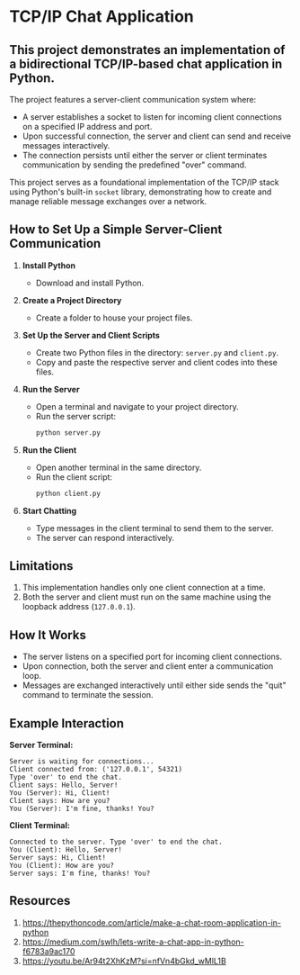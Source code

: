 # TCP/IP Chat Application

## This project demonstrates an implementation of a bidirectional TCP/IP-based chat application in Python.

The project features a server-client communication system where:
- A server establishes a socket to listen for incoming client connections on a specified IP address and port.
- Upon successful connection, the server and client can send and receive messages interactively.
- The connection persists until either the server or client terminates communication by sending the predefined "over" command.

This project serves as a foundational implementation of the TCP/IP stack using Python's built-in `socket` library, demonstrating how to create and manage reliable message exchanges over a network.

## How to Set Up a Simple Server-Client Communication

1. **Install Python**
   - Download and install Python.

2. **Create a Project Directory**
   - Create a folder to house your project files.

3. **Set Up the Server and Client Scripts**
   - Create two Python files in the directory: `server.py` and `client.py`.
   - Copy and paste the respective server and client codes into these files.

4. **Run the Server**
   - Open a terminal and navigate to your project directory.
   - Run the server script:
     ```bash
     python server.py
     ```

5. **Run the Client**
   - Open another terminal in the same directory.
   - Run the client script:
     ```bash
     python client.py
     ```

6. **Start Chatting**
   - Type messages in the client terminal to send them to the server.
   - The server can respond interactively.

## Limitations
1. This implementation handles only one client connection at a time.
2. Both the server and client must run on the same machine using the loopback address (`127.0.0.1`).

## How It Works
- The server listens on a specified port for incoming client connections.
- Upon connection, both the server and client enter a communication loop.
- Messages are exchanged interactively until either side sends the "quit" command to terminate the session.

## Example Interaction
**Server Terminal:**
```
Server is waiting for connections...
Client connected from: ('127.0.0.1', 54321)
Type 'over' to end the chat.
Client says: Hello, Server!
You (Server): Hi, Client!
Client says: How are you?
You (Server): I'm fine, thanks! You?
```

**Client Terminal:**
```
Connected to the server. Type 'over' to end the chat.
You (Client): Hello, Server!
Server says: Hi, Client!
You (Client): How are you?
Server says: I'm fine, thanks! You?
```

## Resources
1. https://thepythoncode.com/article/make-a-chat-room-application-in-python
2. https://medium.com/swlh/lets-write-a-chat-app-in-python-f6783a9ac170
3. https://youtu.be/Ar94t2XhKzM?si=nfVn4bGkd_wMlL1B
